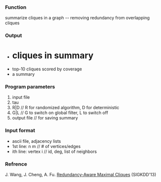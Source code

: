 ### Function
summarize cliques in a graph -- removing redundancy from overlapping cliques

### Output
+  # cliques in summary
+  top-10 cliques scored by coverage
+  a summary

### Program parameters
1.  input file
2.  tau
3.  R|D // R for randomized algorithm, D for deterministic
4.  G|L	// G to switch on global filter, L to switch off
5.  output file	// for saving summary

### Input format
+  ascii file, adjacency lists
+  1st line:	n m	// # of vertices/edges
+  ith line:	vertex i	// id, deg, list of neighbors

### Refrence
J. Wang, J. Cheng, A. Fu. [Redundancy-Aware Maximal Cliques](http://www.cse.cuhk.edu.hk/~jwang/publication/kdd13.pdf) (SIGKDD'13)
